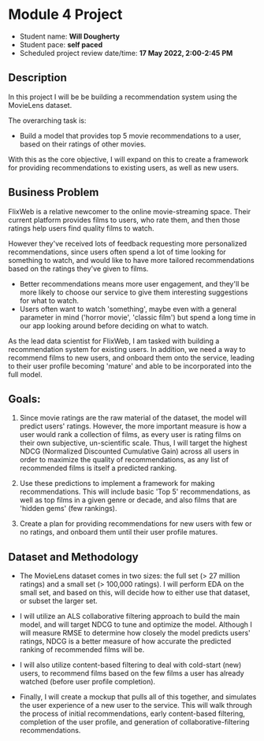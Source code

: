 # Module 4 Project


* Student name: **Will Dougherty**
* Student pace: **self paced**
* Scheduled project review date/time: **17 May 2022, 2:00-2:45 PM**

## Description

In this project I will be be building a recommendation system using the MovieLens dataset.

The overarching task is:

* Build a model that provides top 5 movie recommendations to a user, based on their ratings of other movies.

With this as the core objective, I will expand on this to create a framework for providing recommendations to existing users, as well as new users.

## Business Problem

FlixWeb is a relative newcomer to the online movie-streaming space. Their current platform provides films to users, who rate them, and then those ratings help users find quality films to watch.

However they've received lots of feedback requesting more personalized recommendations, since users often spend a lot of time looking for something to watch, and would like to have more tailored recommendations based on the ratings they've given to films.

* Better recommendations means more user engagement, and they'll be more likely to choose our service to give them interesting suggestions for what to watch.
* Users often want to watch 'something', maybe even with a general parameter in mind ('horror movie', 'classic film') but spend a long time in our app looking around before deciding on what to watch.

As the lead data scientist for FlixWeb, I am tasked with building a recommendation system for existing users. In addition, we need a way to recommend films to new users, and onboard them onto the service, leading to their user profile becoming 'mature' and able to be incorporated into the full model.

## Goals:

1) Since movie ratings are the raw material of the dataset, the model will predict users' ratings. However, the more important measure is how a user would rank a collection of films, as every user is rating films on their own subjective, un-scientific scale. Thus, I will target the highest NDCG (Normalized Discounted Cumulative Gain) across all users in order to maximize the quality of recommendations, as any list of recommended films is itself a predicted ranking.

2) Use these predictions to implement a framework for making recommendations. This will include basic 'Top 5' recommendations, as well as top films in a given genre or decade, and also films that are 'hidden gems' (few rankings).

3) Create a plan for providing recommendations for new users with few or no ratings, and onboard them until their user profile matures.

## Dataset and Methodology

* The MovieLens dataset comes in two sizes: the full set (> 27 million ratings) and a small set (> 100,000 ratings). I will perform EDA on the small set, and based on this, will decide how to either use that dataset, or subset the larger set.

* I will utilize an ALS collaborative filtering approach to build the main model, and will target NDCG to tune and optimize the model. Although I will measure RMSE to determine how closely the model predicts users' ratings, NDCG is a better measure of how accurate the predicted ranking of recommended films will be.

* I will also utilize content-based filtering to deal with cold-start (new) users, to recommend films based on the few films a user has already watched (before user profile completion).

* Finally, I will create a mockup that pulls all of this together, and simulates the user experience of a new user to the service. This will walk through the process of initial recommendations, early content-based filtering, completion of the user profile, and generation of collaborative-filtering recommendations.